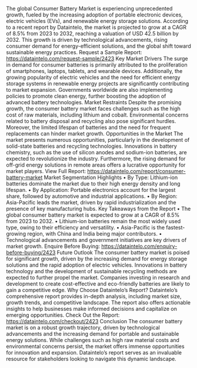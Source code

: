 The global Consumer Battery Market is experiencing unprecedented growth, fueled by the increasing adoption of portable electronic devices, electric vehicles (EVs), and renewable energy storage solutions. According to a recent report by Dataintelo, the market is projected to grow at a CAGR of 8.5% from 2023 to 2032, reaching a valuation of USD 42.5 billion by 2032. This growth is driven by technological advancements, rising consumer demand for energy-efficient solutions, and the global shift toward sustainable energy practices.
Request a Sample Report: https://dataintelo.com/request-sample/2423
Key Market Drivers
The surge in demand for consumer batteries is primarily attributed to the proliferation of smartphones, laptops, tablets, and wearable devices. Additionally, the growing popularity of electric vehicles and the need for efficient energy storage systems in renewable energy projects are significantly contributing to market expansion. Governments worldwide are also implementing policies to promote clean energy, further boosting the adoption of advanced battery technologies.
Market Restraints
Despite the promising growth, the consumer battery market faces challenges such as the high cost of raw materials, including lithium and cobalt. Environmental concerns related to battery disposal and recycling also pose significant hurdles. Moreover, the limited lifespan of batteries and the need for frequent replacements can hinder market growth.
Opportunities in the Market
The market presents numerous opportunities, particularly in the development of solid-state batteries and recycling technologies. Innovations in battery chemistry, such as the use of silicon anodes and sodium-ion batteries, are expected to revolutionize the industry. Furthermore, the rising demand for off-grid energy solutions in remote areas offers a lucrative opportunity for market players.
View Full Report: https://dataintelo.com/report/consumer-battery-market
Market Segmentation Highlights
•	By Type: Lithium-ion batteries dominate the market due to their high energy density and long lifespan.
•	By Application: Portable electronics account for the largest share, followed by automotive and industrial applications.
•	By Region: Asia-Pacific leads the market, driven by rapid industrialization and the presence of key manufacturing hubs.
Key Takeaways from the Report
•	The global consumer battery market is expected to grow at a CAGR of 8.5% from 2023 to 2032.
•	Lithium-ion batteries remain the most widely used type, owing to their efficiency and versatility.
•	Asia-Pacific is the fastest-growing region, with China and India being major contributors.
•	Technological advancements and government initiatives are key drivers of market growth.
Enquire Before Buying: https://dataintelo.com/enquiry-before-buying/2423
Future Outlook
The consumer battery market is poised for significant growth, driven by the increasing demand for energy storage solutions and the rapid adoption of electric vehicles. Innovations in battery technology and the development of sustainable recycling methods are expected to further propel the market. Companies investing in research and development to create cost-effective and eco-friendly batteries are likely to gain a competitive edge.
Why Choose Dataintelo’s Report?
Dataintelo’s comprehensive report provides in-depth analysis, including market size, growth trends, and competitive landscape. The report also offers actionable insights to help businesses make informed decisions and capitalize on emerging opportunities.
Check Out the Report: https://dataintelo.com/checkout/2423
Conclusion
The consumer battery market is on a robust growth trajectory, driven by technological advancements and the increasing demand for portable and sustainable energy solutions. While challenges such as high raw material costs and environmental concerns persist, the market offers immense opportunities for innovation and expansion. Dataintelo’s report serves as an invaluable resource for stakeholders looking to navigate this dynamic landscape.
